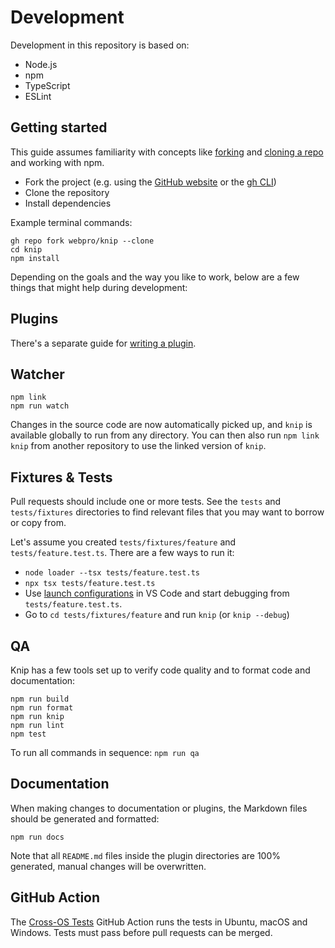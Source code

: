 # Development

Development in this repository is based on:

- Node.js
- npm
- TypeScript
- ESLint

## Getting started

This guide assumes familiarity with concepts like [forking][1] and [cloning a repo][2] and working with npm.

- Fork the project (e.g. using the [GitHub website][3] or the [gh CLI][4])
- Clone the repository
- Install dependencies

Example terminal commands:

```shell
gh repo fork webpro/knip --clone
cd knip
npm install
```

Depending on the goals and the way you like to work, below are a few things that might help during development:

## Plugins

There's a separate guide for [writing a plugin][5].

## Watcher

```shell
npm link
npm run watch
```

Changes in the source code are now automatically picked up, and `knip` is available globally to run from any directory.
You can then also run `npm link knip` from another repository to use the linked version of `knip`.

## Fixtures & Tests

Pull requests should include one or more tests. See the `tests` and `tests/fixtures` directories to find relevant files
that you may want to borrow or copy from.

Let's assume you created `tests/fixtures/feature` and `tests/feature.test.ts`. There are a few ways to run it:

- `node loader --tsx tests/feature.test.ts`
- `npx tsx tests/feature.test.ts`
- Use [launch configurations][6] in VS Code and start debugging from `tests/feature.test.ts`.
- Go to `cd tests/fixtures/feature` and run `knip` (or `knip --debug`)

## QA

Knip has a few tools set up to verify code quality and to format code and documentation:

```shell
npm run build
npm run format
npm run knip
npm run lint
npm test
```

To run all commands in sequence: `npm run qa`

## Documentation

When making changes to documentation or plugins, the Markdown files should be generated and formatted:

```shell
npm run docs
```

Note that all `README.md` files inside the plugin directories are 100% generated, manual changes will be overwritten.

## GitHub Action

The [Cross-OS Tests][7] GitHub Action runs the tests in Ubuntu, macOS and Windows. Tests must pass before pull requests
can be merged.

[1]: https://docs.github.com/get-started/quickstart/fork-a-repo
[2]: https://docs.github.com/en/repositories/creating-and-managing-repositories/cloning-a-repository
[3]: https://github.com/webpro/knip
[4]: https://cli.github.com/
[5]: ../docs/writing-a-plugin.md
[6]: ../.vscode/launch.json
[7]: https://github.com/webpro/knip/actions/workflows/test.yml
